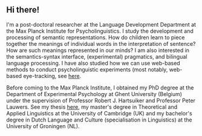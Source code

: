 ## Hi there!

I'm a post-doctoral researcher at the Language Development Department at the Max Planck Institute for Psycholinguistics. I study the development and processing of semantic representations. How do children learn to piece together the meanings of individual words in the interpretation of sentence? How are such meanings represented in our minds? I am also interested in the semantics-syntax interface, (experimental) pragmatics, and bilingual language processing. I have also studied how we can use web-based methods to conduct psycholinguistic experiments (most notably, web-based eye-tracking, see [here](https://link.springer.com/article/10.3758/s13428-022-01989-z).

Before coming to the Max Planck Institute, I obtained my PhD degree at the Department of Experimental Psychology at Ghent University  (Belgium) under the supervision of Professor Robert J. Hartsuiker and Professor Peter Lauwers. See my thesis [here](https://biblio.ugent.be/publication/8771073/file/8771111), my master's degree in Theoretical and Applied Linguistics at the University of Cambridge (UK) and my bachelor's degree in Dutch Language and Culture (specialisation in Linguistics) at the University of Groningen (NL).
